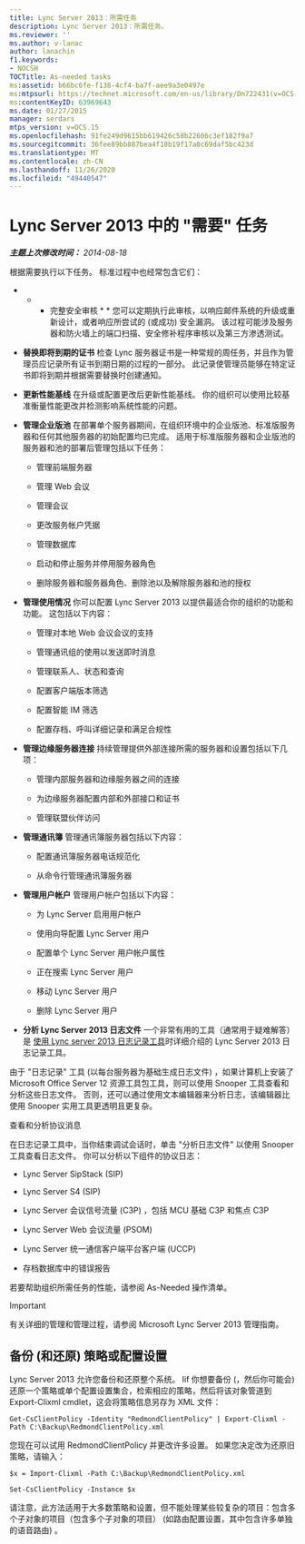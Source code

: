 ```yaml
---
title: Lync Server 2013：所需任务
description: Lync Server 2013：所需任务。
ms.reviewer: ''
ms.author: v-lanac
author: lanachin
f1.keywords:
- NOCSH
TOCTitle: As-needed tasks
ms:assetid: b66bc6fe-f138-4cf4-ba7f-aee9a3e0497e
ms:mtpsurl: https://technet.microsoft.com/en-us/library/Dn722431(v=OCS.15)
ms:contentKeyID: 63969643
ms.date: 01/27/2015
manager: serdars
mtps_version: v=OCS.15
ms.openlocfilehash: 91fe249d9615bb619426c58b22606c3ef182f9a7
ms.sourcegitcommit: 36fee89bb887bea4f18b19f17a8c69daf5bc423d
ms.translationtype: MT
ms.contentlocale: zh-CN
ms.lasthandoff: 11/26/2020
ms.locfileid: "49440547"
---
```

# <a name="as-needed-tasks-in-lync-server-2013"></a>Lync Server 2013 中的 "需要" 任务

<div data-xmlns="http://www.w3.org/1999/xhtml">

<div class="topic" data-xmlns="http://www.w3.org/1999/xhtml" data-msxsl="urn:schemas-microsoft-com:xslt" data-cs="https://msdn.microsoft.com/">

<div data-asp="https://msdn2.microsoft.com/asp">



</div>

<div id="mainSection">

<div id="mainBody">

<span> </span>

_**主题上次修改时间：** 2014-08-18_

根据需要执行以下任务。 标准过程中也经常包含它们：

  - * * 完整安全审核 * * 您可以定期执行此审核，以响应邮件系统的升级或重新设计，或者响应所尝试的 (或成功) 安全漏洞。 该过程可能涉及服务器和防火墙上的端口扫描、安全修补程序审核以及第三方渗透测试。

  - **替换即将到期的证书**   检查 Lync 服务器证书是一种常规的周任务，并且作为管理员应记录所有证书到期日期的过程的一部分。 此记录使管理员能够在特定证书即将到期并根据需要替换时创建通知。

  - **更新性能基线**   在升级或配置更改后更新性能基线。 你的组织可以使用比较基准衡量性能更改并检测影响系统性能的问题。

  - **管理企业版池**   在部署单个服务器期间，在组织环境中的企业版池、标准版服务器和任何其他服务器的初始配置均已完成。 适用于标准版服务器和企业版池的服务器和池的部署后管理包括以下任务：
    
      - 管理前端服务器
    
      - 管理 Web 会议
    
      - 管理会议
    
      - 更改服务帐户凭据
    
      - 管理数据库
    
      - 启动和停止服务并停用服务器角色
    
      - 删除服务器和服务器角色、删除池以及解除服务器和池的授权

  - **管理使用情况**   你可以配置 Lync Server 2013 以提供最适合你的组织的功能和功能。 这包括以下内容：
    
      - 管理对本地 Web 会议会议的支持
    
      - 管理通讯组的使用以发送即时消息
    
      - 管理联系人、状态和查询
    
      - 配置客户端版本筛选
    
      - 配置智能 IM 筛选
    
      - 配置存档、呼叫详细记录和满足合规性

  - **管理边缘服务器连接**   持续管理提供外部连接所需的服务器和设置包括以下几项：
    
      - 管理内部服务器和边缘服务器之间的连接
    
      - 为边缘服务器配置内部和外部接口和证书
    
      - 管理联盟伙伴访问

  - **管理通讯簿**   管理通讯簿服务器包括以下内容：
    
      - 配置通讯簿服务器电话规范化
    
      - 从命令行管理通讯簿服务器

  - **管理用户帐户**   管理用户帐户包括以下内容：
    
      - 为 Lync Server 启用用户帐户
    
      - 使用向导配置 Lync Server 用户
    
      - 配置单个 Lync Server 用户帐户属性
    
      - 正在搜索 Lync Server 用户
    
      - 移动 Lync Server 用户
    
      - 删除 Lync Server 用户

  - **分析 Lync Server 2013 日志文件**   一个非常有用的工具（通常用于疑难解答）是 [使用 Lync server 2013 日志记录工具](https://technet.microsoft.com/library/gg558599.aspx)时详细介绍的 Lync Server 2013 日志记录工具。

由于 "日志记录" 工具 (以每台服务器为基础生成日志文件) ，如果计算机上安装了 Microsoft Office Server 12 资源工具包工具，则可以使用 Snooper 工具查看和分析这些日志文件。 否则，还可以通过使用文本编辑器来分析日志，该编辑器比使用 Snooper 实用工具更透明且更复杂。

查看和分析协议消息

在日志记录工具中，当你结束调试会话时，单击 "分析日志文件" 以使用 Snooper 工具查看日志文件。 你可以分析以下组件的协议日志：

  - Lync Server SipStack (SIP) 

  - Lync Server S4 (SIP) 

  - Lync Server 会议信号流量 (C3P) ，包括 MCU 基础 C3P 和焦点 C3P

  - Lync Server Web 会议流量 (PSOM) 

  - Lync Server 统一通信客户端平台客户端 (UCCP) 

  - 存档数据库中的错误报告

若要帮助组织所需任务的性能，请参阅 As-Needed 操作清单。

<div>


> [!IMPORTANT]  
> 有关详细的管理和管理过程，请参阅 Microsoft Lync Server 2013 管理指南。



</div>

<div>

## <a name="backup-and-restore-policies-or-configuration-settings"></a>备份 (和还原) 策略或配置设置

Lync Server 2013 允许您备份和还原整个系统。 Iif 你想要备份 (，然后你可能会) 还原一个策略或单个配置设置集合，检索相应的策略，然后将该对象管道到 Export-Clixml cmdlet，这会将策略信息另存为 XML 文件：

`Get-CsClientPolicy -Identity "RedmondClientPolicy" | Export-Clixml -Path C:\Backup\RedmondClientPolicy.xml`

您现在可以试用 RedmondClientPolicy 并更改许多设置。 如果您决定改为还原旧策略，请输入：

`$x = Import-Clixml -Path C:\Backup\RedmondClientPolicy.xml`

`Set-CsClientPolicy -Instance $x`

请注意，此方法适用于大多数策略和设置，但不能处理某些较复杂的项目：包含多个子对象的项目（包含多个子对象的项目） (如路由配置设置，其中包含许多单独的语音路由) 。

</div>

</div>

<span> </span>

</div>

</div>

</div>

